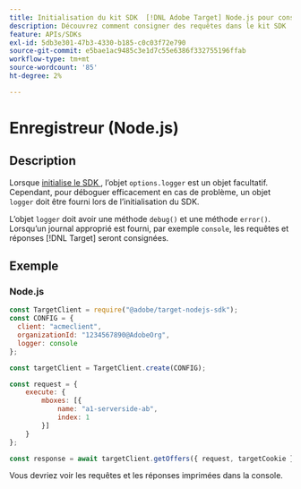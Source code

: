 ```yaml
---
title: Initialisation du kit SDK  [!DNL Adobe Target] Node.js pour consigner les requêtes
description: Découvrez comment consigner des requêtes dans le kit SDK  [!DNL Adobe Target] Node.js.
feature: APIs/SDKs
exl-id: 5db3e301-47b3-4330-b185-c0c03f72e790
source-git-commit: e5bae1ac9485c3e1d7c55e6386f332755196ffab
workflow-type: tm+mt
source-wordcount: '85'
ht-degree: 2%

---
```


# Enregistreur (Node.js)

## Description

Lorsque [ initialise le SDK ](initialize-sdk.md), l’objet `options.logger` est un objet facultatif. Cependant, pour déboguer efficacement en cas de problème, un objet `logger` doit être fourni lors de l’initialisation du SDK.

L’objet `logger` doit avoir une méthode `debug()` et une méthode `error()`. Lorsqu’un journal approprié est fourni, par exemple `console`, les requêtes et réponses [!DNL Target] seront consignées.

## Exemple

### Node.js

```js {line-numbers="true"}
const TargetClient = require("@adobe/target-nodejs-sdk");
const CONFIG = {
  client: "acmeclient",
  organizationId: "1234567890@AdobeOrg",
  logger: console
};

const targetClient = TargetClient.create(CONFIG);

const request = {
    execute: {
        mboxes: [{
            name: "a1-serverside-ab",
            index: 1
        }]
    }
};

const response = await targetClient.getOffers({ request, targetCookie });
```

Vous devriez voir les requêtes et les réponses imprimées dans la console.
